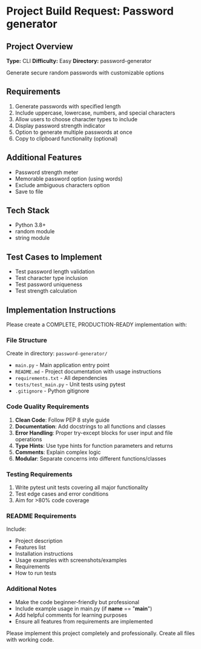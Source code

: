 # Project Build Request: Password generator

## Project Overview
**Type:** CLI
**Difficulty:** Easy
**Directory:** password-generator

Generate secure random passwords with customizable options

## Requirements
1. Generate passwords with specified length
2. Include uppercase, lowercase, numbers, and special characters
3. Allow users to choose character types to include
4. Display password strength indicator
5. Option to generate multiple passwords at once
6. Copy to clipboard functionality (optional)

## Additional Features
- Password strength meter
- Memorable password option (using words)
- Exclude ambiguous characters option
- Save to file

## Tech Stack
- Python 3.8+
- random module
- string module

## Test Cases to Implement
- Test password length validation
- Test character type inclusion
- Test password uniqueness
- Test strength calculation

## Implementation Instructions

Please create a COMPLETE, PRODUCTION-READY implementation with:

### File Structure
Create in directory: `password-generator/`
- `main.py` - Main application entry point
- `README.md` - Project documentation with usage instructions
- `requirements.txt` - All dependencies
- `tests/test_main.py` - Unit tests using pytest
- `.gitignore` - Python gitignore

### Code Quality Requirements
1. **Clean Code**: Follow PEP 8 style guide
2. **Documentation**: Add docstrings to all functions and classes
3. **Error Handling**: Proper try-except blocks for user input and file operations
4. **Type Hints**: Use type hints for function parameters and returns
5. **Comments**: Explain complex logic
6. **Modular**: Separate concerns into different functions/classes

### Testing Requirements
1. Write pytest unit tests covering all major functionality
2. Test edge cases and error conditions
3. Aim for >80% code coverage

### README Requirements
Include:
- Project description
- Features list
- Installation instructions
- Usage examples with screenshots/examples
- Requirements
- How to run tests

### Additional Notes
- Make the code beginner-friendly but professional
- Include example usage in main.py (if __name__ == "__main__")
- Add helpful comments for learning purposes
- Ensure all features from requirements are implemented

Please implement this project completely and professionally. Create all files with working code.
